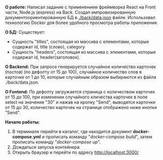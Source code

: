 **О работе:** Написал задание с применением фреймворка React на Front части, Node.js (express) на Back. Создал импровизированную документоориентированную БД в [./back/data.json](./back/data.json) файле. Использовал технологию Docker для более удобного просмотра работы приложения.

**О БД:** Существует: 
+ Сущность "titles", состоящая из массива с елементами, которые содержат id, title (слово), category 
+ Сущность "headers", состоящая из массива с элементами, которые содержат id, header(заголовок).

**О Backend:** При запросе генерируется случайное количество карточек (постов) (по дефолту от 15 до 100), случайное количество слов в карточке от 1 до 10, которые случайным образом выбираются из файла ./back/data.json.

**О Fontend:** По дефолту загружается страница с количеством карточек от 15 до 100, при изменении случайного кличества карточек в поле select на значение "30" и нажав на кропку "Send", выводятся карточки от 15 до 30, количество карточек на странице отображено ниже кнопки "Send".

**Начало работы:** 
1. В терминале перейти в каталог, где находится документ **docker-compose.yml** и прописать команду "_docker-compose build_", затем прописать команду "_docker-compose up_".
2. Дождаться запуска контейнера
3. Открыть браузер и перейти по адресу [http://localhost:3000/](http://localhost:3000/)

